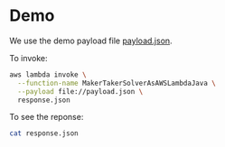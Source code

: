 
# Demo

We use the demo payload file [payload.json](payload.json).

To invoke:

```sh
aws lambda invoke \
  --function-name MakerTakerSolverAsAWSLambdaJava \
  --payload file://payload.json \
  response.json
```

To see the reponse:

```sh
cat response.json
```
